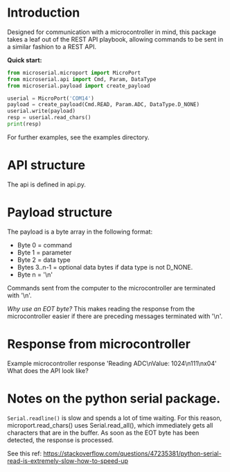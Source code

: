 # Introduction

Designed for communication with a microcontroller in mind, this package takes a leaf out of the REST API playbook, allowing commands to be sent in a similar fashion to a REST API.

**Quick start:**

```python
from microserial.microport import MicroPort
from microserial.api import Cmd, Param, DataType
from microserial.payload import create_payload

userial = MicroPort('COM14')
payload = create_payload(Cmd.READ, Param.ADC, DataType.D_NONE)
userial.write(payload)
resp = userial.read_chars()
print(resp)
```

For further examples, see the examples directory.

# API structure

The api is defined in api.py.


# Payload structure

The payload is a byte array in the following format:

- Byte 0 = command
- Byte 1 = parameter
- Byte 2 = data type
- Bytes 3..n-1 = optional data bytes if data type is not D_NONE.
- Byte n = '\n'

Commands sent from the computer to the microcontroller are terminated with '\n'.

*Why use an EOT byte?*
This makes reading the response from the microcontroller easier if there are preceding messages terminated with '\n'.


# Response from microcontroller

Example microcontroller response
'Reading ADC\nValue: 1024\n111\nx04'
What does the API look like?

# Notes on the python serial package.

```Serial.readline()``` is slow and spends a lot of time waiting.
For this reason, microport.read_chars() uses Serial.read_all(), which immediately gets all characters that are in the buffer. As soon as the EOT byte has been detected, the response is processed.

See this ref: https://stackoverflow.com/questions/47235381/python-serial-read-is-extremely-slow-how-to-speed-up


